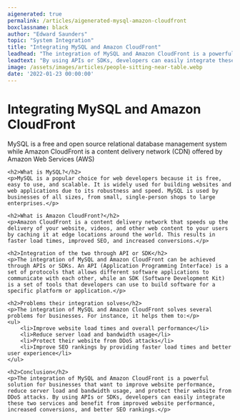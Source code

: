 ```yaml
---
aigenerated: true
permalink: /articles/aigenerated-mysql-amazon-cloudfront
boxclassname: black
author: "Edward Saunders"
topic: "System Integration"
title: "Integrating MySQL and Amazon CloudFront"
leadhead: "The integration of MySQL and Amazon CloudFront is a powerful solution for businesses that want to improve website performance, reduce server load and bandwidth usage, and protect their website from DDoS attacks"
leadtext: "By using APIs or SDKs, developers can easily integrate these two services and benefit from improved website performance, increased conversions, and better SEO rankings."
image: /assets/images/articles/people-sitting-near-table.webp
date: '2022-01-23 00:00:00'
---
```

<div class="arttext">	<h1>Integrating MySQL and Amazon CloudFront</h1>
	<p>MySQL is a free and open source relational database management system while Amazon CloudFront is a content delivery network (CDN) offered by Amazon Web Services (AWS)</p>

	<h2>What is MySQL?</h2>
	<p>MySQL is a popular choice for web developers because it is free, easy to use, and scalable. It is widely used for building websites and web applications due to its robustness and speed. MySQL is used by businesses of all sizes, from small, single-person shops to large enterprises.</p>

	<h2>What is Amazon CloudFront?</h2>
	<p>Amazon CloudFront is a content delivery network that speeds up the delivery of your website, videos, and other web content to your users by caching it at edge locations around the world. This results in faster load times, improved SEO, and increased conversions.</p>

	<h2>Integration of the two through API or SDK</h2>
	<p>The integration of MySQL and Amazon CloudFront can be achieved through APIs or SDKs. An API (Application Programming Interface) is a set of protocols that allows different software applications to communicate with each other, while an SDK (Software Development Kit) is a set of tools that developers can use to build software for a specific platform or application.</p>

	<h2>Problems their integration solves</h2>
	<p>The integration of MySQL and Amazon CloudFront solves several problems for businesses. For instance, it helps them to:</p>
	<ul>
		<li>Improve website load times and overall performance</li>
		<li>Reduce server load and bandwidth usage</li>
		<li>Protect their website from DDoS attacks</li>
		<li>Improve SEO rankings by providing faster load times and better user experience</li>
	</ul>

	<h2>Conclusion</h2>
	<p>The integration of MySQL and Amazon CloudFront is a powerful solution for businesses that want to improve website performance, reduce server load and bandwidth usage, and protect their website from DDoS attacks. By using APIs or SDKs, developers can easily integrate these two services and benefit from improved website performance, increased conversions, and better SEO rankings.</p>
</div>
